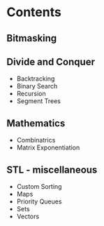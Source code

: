 # Contents
## Bitmasking
## Divide and Conquer
- Backtracking
- Binary Search
- Recursion
- Segment Trees
## Mathematics
- Combinatrics
- Matrix Exponentiation
## STL - miscellaneous
- Custom Sorting
- Maps
- Priority Queues
- Sets
- Vectors